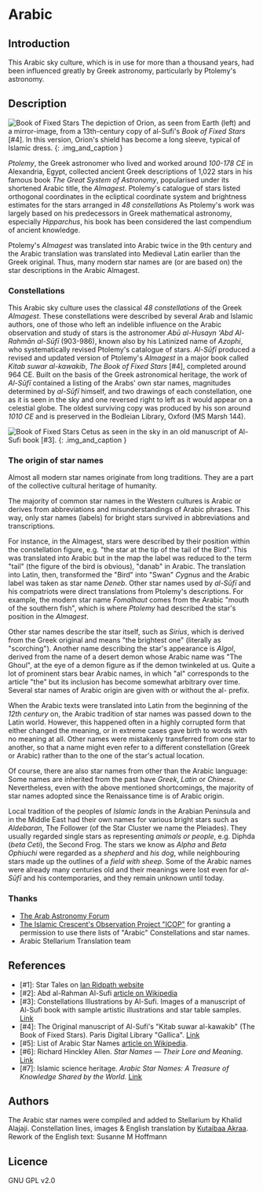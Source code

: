 # Arabic

## Introduction

This Arabic sky culture, which is in use for more than a thousand years, had been influenced greatly by Greek astronomy, particularly by Ptolemy's astronomy.

## Description

![Book of Fixed Stars](Book_of_Fixed_Stars3.webp)
The depiction of Orion, as seen from Earth (left) and a mirror-image, from a 13th-century copy of al-Sufi's _Book of Fixed Stars_ [#4]. In this version, Orion's shield has become a long sleeve, typical of Islamic dress.
{: .img_and_caption }

_Ptolemy_, the Greek astronomer who lived and worked around _100-178 CE_ in Alexandria, Egypt, collected ancient Greek descriptions of 1,022 stars in his famous book _The Great System of Astronomy_, popularised under its shortened Arabic title, the _Almagest_.
Ptolemy's catalogue of stars listed orthogonal coordinates in the ecliptical coordinate system and brightness estimates for the stars arranged in _48 constellations_ As Ptolemy's work was largely based on his predecessors in Greek mathematical astronomy, especially _Hipparchus_, his book has been considered the last compendium of ancient knowledge.

Ptolemy's _Almagest_ was translated into Arabic twice in the 9th century and the Arabic translation was translated into Medieval Latin earlier than the Greek original. Thus, many modern star names are (or are based on) the star descriptions in the Arabic Almagest.

### Constellations

This Arabic sky culture uses the classical _48 constellations_ of the Greek _Almagest_.
These constellations were described by several Arab and Islamic authors, one of those who left an indelible influence on the Arabic observation and study of stars is the astronomer _Abū al-Husayn ‘Abd Al-Rahmān al-Sūfī_ (903-986), known also by his Latinized name of _Azophi_, who systematically revised Ptolemy's catalogue of stars.
_Al-Sūfī_ produced a revised and updated version of Ptolemy's _Almagest_ in a major book called _Kitab suwar al-kawakib_, _The Book of Fixed Stars_ [#4], completed around 964 CE.
Built on the basis of the Greek astronomical heritage, the work of _Al-Sūfī_ contained a listing of the Arabs' own star names, magnitudes determined by _al-Sūfī_ himself, and two drawings of each constellation, one as it is seen in the sky and one reversed right to left as it would appear on a celestial globe.
The oldest surviving copy was produced by his son around _1010 CE_ and is preserved in the Bodleian Library, Oxford (MS Marsh 144).

![Book of Fixed Stars](al_sufi_altre_006_copia.webp)
Cetus as seen in the sky in an old manuscript of Al-Sufi book [#3].
{: .img_and_caption }

### The origin of star names

Almost all modern star names originate from long traditions. They are a part of the collective cultural heritage of humanity. 

 The majority of common star names in the Western cultures is Arabic or derives from abbreviations and misunderstandings of Arabic phrases. This way, only star names (labels) for bright stars survived in abbreviations and transcriptions. 
 
 For instance, in the Almagest, stars were described by their position within the constellation figure, e.g. "the star at the tip of the tail of the Bird". This was translated into Arabic but in the map the label was reduced to the term "tail" (the figure of the bird is obvious), "danab" in Arabic. The translation into Latin, then, transformed the "Bird" into "Swan" _Cygnus_ and the Arabic label was taken as star name _Deneb_. Other star names used by _al-Sūfī_ and his compatriots were direct translations from Ptolemy's descriptions. For example, the modern star name _Fomalhaut_ comes from the Arabic "mouth of the southern fish", which is where _Ptolemy_ had described the star's position in the _Almagest_.
 
 Other star names describe the star itself, such as _Sirius_, which is derived from  the Greek original and means "the brightest one" (literally as "scorching"). Another name describing the star's appearance is _Algol_, derived from the name of a desert demon whose Arabic name was "The Ghoul", at the eye of a demon figure as if the demon twinkeled at us. Quite a lot of prominent stars bear Arabic names, in which "al" corresponds to the article "the" but its inclusion has become somewhat arbitrary over time. Several star names of Arabic origin are given with or without the al- prefix. 

When the Arabic texts were translated into Latin from the beginning of the _12th century_ on, the Arabic tradition of star names was passed down to the Latin world. However, this happened often in a highly corrupted form that either changed the meaning, or in extreme cases gave birth to words with no meaning at all. Other names were mistakenly transferred from one star to another, so that a name might even refer to a different constellation (Greek or Arabic) rather than to the one of the star's actual location.

Of course, there are also star names from other than the Arabic language: Some names are inherited from the past have _Greek_, _Latin_ or _Chinese_.
Nevertheless, even with the above mentioned shortcomings, the majority of star names adopted since the Renaissance time is of Arabic origin. 

Local tradition of the peoples of _Islamic lands_ in the Arabian Peninsula and in the Middle East had their own names for various bright stars such as _Aldebaran_, The Follower (of the Star Cluster we name the Pleiades). They usually regarded single stars as representing _animals or people_, e.g. Diphda (_beta Ceti_), the Second Frog. The stars we know as _Alpha_ and _Beta Ophiuchi_ were regarded as a _shepherd_ and _his dog_, while neighbouring stars made up the outlines of a _field with sheep_. Some of the Arabic names were already many centuries old and their meanings were lost even for _al-Sūfī_ and his contemporaries, and they remain unknown until today. 

### Thanks

 - [The Arab Astronomy Forum](http://www.jas.org.jo/forum/viewtopic.php)
 - [The Islamic Crescent's Observation Project "ICOP"](http://www.icoproject.org/star.html) for granting a permission to use there lists of "Arabic" Constellations and star names.
 - Arabic Stellarium Translation team

## References

 - [#1]: Star Tales on [Ian Ridpath website](http://www.ianridpath.com/startales/startales1b.htm)
 - [#2]: Abd al-Rahman Al-Sufi [article on Wikipedia](http://en.wikipedia.org/wiki/Abd_al-Rahman_al-Sufi)
 - [#3]: Constellations Illustrations by Al-Sufi. Images of a manuscript of Al-Sufi book with sample artistic illustrations and star table samples. [Link](http://www.atlascoelestis.com/alsufi%20Suwar.htm)
 - [#4]: The Original manuscript of Al-Sufi's "Kitab suwar al-kawakib" (The Book of Fixed Stars). Paris Digital Library "Gallica". [Link](http://gallica.bnf.fr/ark:/12148/btv1b60006156.image.f7.pagination)
 - [#5]: List of Arabic Star Names [article on Wikipedia](http://en.wikipedia.org/wiki/List_of_Arabic_star_names).
 - [#6]: Richard Hinckley Allen. _Star Names — Their Lore and Meaning_. [Link](http://penelope.uchicago.edu/Thayer/E/Gazetteer/Topics/astronomy/_Texts/secondary/ALLSTA/home.html)
 - [#7]: Islamic science heritage. _Arabic Star Names: A Treasure of Knowledge Shared by the World._ [Link](http://www.muslimheritage.com/article/arabic-star-names-treasure-knowledge-shared-world)

## Authors

The Arabic star names were compiled and added to Stellarium by Khalid Alajaji.
Constellation lines, images & English translation by [Kutaibaa Akraa](email:kutaibaa@gmail.com).
Rework of the English text: Susanne M Hoffmann

## Licence

GNU GPL v2.0

